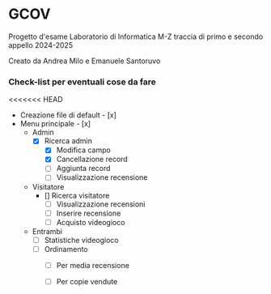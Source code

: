 # GCOV
Progetto d'esame Laboratorio di Informatica M-Z traccia di primo e secondo appello 2024-2025

Creato da Andrea Milo e Emanuele Santoruvo

### Check-list per eventuali cose da fare
<<<<<<< HEAD
- Creazione file di default - [x]
- Menu principale - [x]
	- Admin
		- [x] Ricerca admin
			- [x] Modifica campo
			- [x] Cancellazione record
			- [ ] Aggiunta record
			- [ ] Visualizzazione recensione
	- Visitatore
		- [] Ricerca visitatore
			- [ ] Visualizzazione recensioni
			- [ ] Inserire recensione
			- [ ] Acquisto videogioco
	- Entrambi
		- [ ] Statistiche videogioco
		- [ ] Ordinamento
			- [ ] Per media recensione
			- [ ] Per copie vendute

